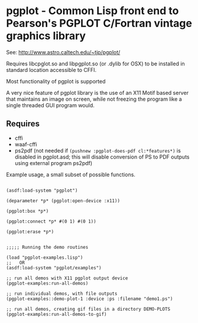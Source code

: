 # pgplot - Common Lisp front end to Pearson's PGPLOT C/Fortran vintage graphics library

See: http://www.astro.caltech.edu/~tjp/pgplot/

Requires libcpglot.so and libpgplot.so (or .dylib for OSX) to be installed
in standard location accessible to CFFI.

Most functionality of pgplot is supported


A very nice feature of pgplot library is the use of an X11 Motif based server that maintains an image on screen, while not freezing the program like a single threaded GUI program would.



## Requires

* cffi
* waaf-cffi
* ps2pdf   (not needed if ````(pushnew :pgplot-does-pdf cl:*features*)````  is disabled in pgplot.asd; this will disable conversion of PS to PDF outputs using external program ps2pdf)


Example usage, a small subset of possible functions.

````

(asdf:load-system "pgplot")

(deparameter *p* (pgplot:open-device :x11))

(pgplot:box *p*)

(pgplot:connect *p* #(0 1) #(0 1))

(pgplot:erase *p*)


;;;;; Running the demo routines

(load "pgplot-examples.lisp")
;;   OR
(asdf:load-system "pgplot/examples")  

;; run all demos with X11 pgplot output device
(pgplot-examples:run-all-demos)

;; run individual demos, with file outputs
(pgplot-examples::demo-plot-1 :device :ps :filename "demo1.ps")

;; run all demos, creating gif files in a directory DEMO-PLOTS
(pgplot-examples:run-all-demos-to-gif)

````
